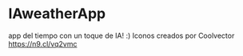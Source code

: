 # IAweatherApp
app del tiempo con un toque de IA! :) Iconos creados por Coolvector https://n9.cl/vq2vmc 
